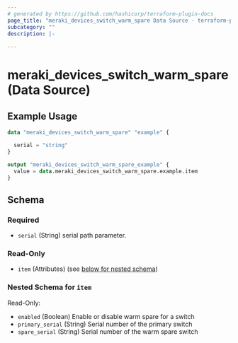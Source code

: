```yaml
---
# generated by https://github.com/hashicorp/terraform-plugin-docs
page_title: "meraki_devices_switch_warm_spare Data Source - terraform-provider-meraki"
subcategory: ""
description: |-
  
---
```


# meraki_devices_switch_warm_spare (Data Source)



## Example Usage

```terraform
data "meraki_devices_switch_warm_spare" "example" {

  serial = "string"
}

output "meraki_devices_switch_warm_spare_example" {
  value = data.meraki_devices_switch_warm_spare.example.item
}
```

<!-- schema generated by tfplugindocs -->
## Schema

### Required

- `serial` (String) serial path parameter.

### Read-Only

- `item` (Attributes) (see [below for nested schema](#nestedatt--item))

<a id="nestedatt--item"></a>
### Nested Schema for `item`

Read-Only:

- `enabled` (Boolean) Enable or disable warm spare for a switch
- `primary_serial` (String) Serial number of the primary switch
- `spare_serial` (String) Serial number of the warm spare switch
